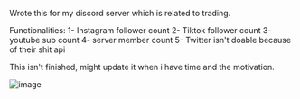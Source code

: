 Wrote this for my discord server which is related to trading.

Functionalities:
1- Instagram follower count
2- Tiktok follower count
3- youtube sub count
4- server member count
5- Twitter isn't doable because of their shit api

This isn't finished, might update it when i have time and the motivation. 

![image](https://github.com/NNoGalaxy/discordSocialMedia/assets/58949613/bc6e3db0-ffaf-45e0-9fb0-255b33cfb7e2)

